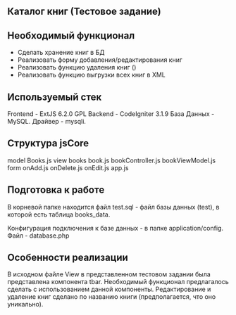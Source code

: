 ## Каталог книг (Тестовое задание)

## Необходимый функционал

- Сделать хранение книг в БД
- Реализовать форму добавления/редактирования книг
- Реализовать функцию удаления книг ()
- Реализовать функцию выгрузки всех книг в XML

## Используемый стек

Frontend - ExtJS 6.2.0 GPL
Backend - CodeIgniter 3.1.9
База Данных - MySQL. Драйвер - mysqli.

## Структура jsCore

model
	Books.js
view
	books
		book.js
		bookController.js
		bookViewModel.js
	form
		onAdd.js
		onDelete.js
		onEdit.js
app.js

## Подготовка к работе

В корневой папке находится файл test.sql - файл базы данных (test), в которой есть таблица books_data.

Конфигурация подключения к базе данных - в папке application/config. Файл - database.php

## Особенности реализации

В исходном файле View в представленном тестовом задании была представлена компонента tbar.
Необходимый функционал предлагалось сделать с использованием данной компоненты.
Редактирование и удаление книг сделано по названию книги (предполагается, что оно уникально).





